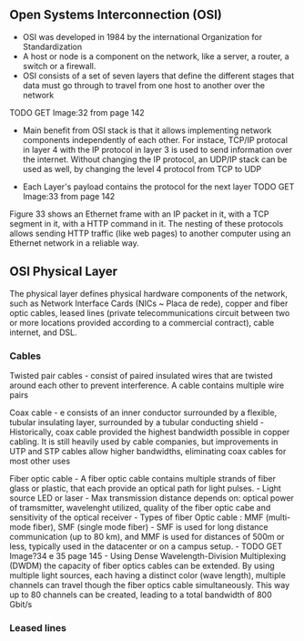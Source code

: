 ## Open Systems Interconnection (OSI)
- OSI was developed in 1984 by the international Organization for Standardization
- A host or node is a component on the network, like a server, a router, a switch or a firewall.
- OSI consists of a set of seven layers that define the different stages that data must go through to travel from one host to another over the network

TODO GET Image:32 from page 142

- Main benefit from OSI stack is that it allows implementing network components independently of each other. For instace, TCP/IP protocal in layer 4 with the IP protocol in layer 3 is used to send information over the internet. Without changing the IP protocol, an UDP/IP stack can be used as well, by changing the level 4 protocol from TCP to UDP


- Each Layer's payload contains the protocol for the next layer
 TODO GET Image:33 from page 142

Figure 33 shows an Ethernet frame with an IP packet in it, with a TCP segment in it, with a HTTP command in it. The nesting of these protocols allows sending HTTP traffic (like web pages) to another computer using an Ethernet network in a reliable way.

## OSI Physical Layer
The physical layer defines physical hardware components of the network, such as Network Interface Cards (NICs ~ Placa de rede), copper and fiber optic cables, leased lines (private telecommunications circuit between two or more locations provided according to a commercial contract), cable internet, and DSL.

### Cables 
Twisted pair cables
    - consist of paired insulated wires that are twisted around each other to prevent interference. A cable contains multiple wire pairs

Coax cable
    - e consists of an inner conductor surrounded by a flexible, tubular insulating layer, surrounded by a tubular conducting shield
    - Historically, coax cable provided the highest bandwidth possible in copper cabling. It is still heavily used by cable companies, but improvements in UTP and STP cables allow higher bandwidths, eliminating coax cables for most other uses

Fiber optic cable
    - A fiber optic cable contains multiple strands of fiber glass or plastic, that each
provide an optical path for light pulses.
    - Light source LED or laser
    - Max transmission distance depends on: optical power of tramsmitter, wavelenght utilized, quality of the fiber optic cabe and sensitivity of the optical receiver
    - Types of fiber Optic cable : MMF (multi-mode fiber), SMF (single mode fiber)
        - SMF is used for long distance communication (up to 80 km), and MMF is used for distances of 500m or less, typically used in the datacenter or on a campus setup.
        - TODO GET Image?34 e 35 page 145
    -  Using Dense Wavelength-Division
Multiplexing (DWDM) the capacity of fiber optics cables can be extended. By using multiple light sources, each having a distinct color (wave length), multiple channels can travel though the fiber optics cable simultaneously. This way up to 80 channels can be created, leading to a total bandwidth of 800 Gbit/s

### Leased lines


